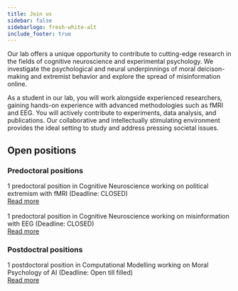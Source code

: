```yaml
---
title: Join us
sidebar: false
sidebarlogo: fresh-white-alt
include_footer: true
---
```


Our lab offers a unique opportunity to contribute to cutting-edge research in the fields of cognitive neuroscience and experimental psychology. We investigate the psychological and neural underpinnings of moral deicison-making and extremist behavior and explore the spread of misinformation online.

As a student in our lab, you will work alongside experienced researchers, gaining hands-on experience with advanced methodologies such as fMRI and EEG. You will actively contribute to experiments, data analysis, and publications. Our collaborative and intellectually stimulating environment provides the ideal setting to study and address pressing societal issues.

## Open positions

### Predoctoral positions

1 predoctoral position in Cognitive Neuroscience working on political extremism with fMRI (Deadline: CLOSED)
<br>
[Read more](https://www.imim.cat/media/upload/arxius/ofertes%20de%20treball/2023/BT/Ref.%202311%20-%20PRETUS.pdf?_t=1686307206)
<br><br>
1 predoctoral position in Cognitive Neuroscience working on misinformation with EEG (Deadline: CLOSED)
<br>
[Read more](https://www.imim.cat/media/upload/arxius/ofertes%20de%20treball/2023/BT/Ref.%202310%20-%20PRETUS.pdf?_t=1686306918)
<br>

### Postdoctral positions

1 postdoctoral position in Computational Modelling working on Moral Psychology of AI (Deadline: Open till filled)
<br>
[Read more](https://www.imim.cat/ofertes/detall-oferta-temporals.html?id=2384)
<br>
